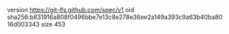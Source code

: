 version https://git-lfs.github.com/spec/v1
oid sha256:b831916a808f0496bbe7e13c8e278e36ee2a149a393c9a63b40ba8016d003343
size 453
